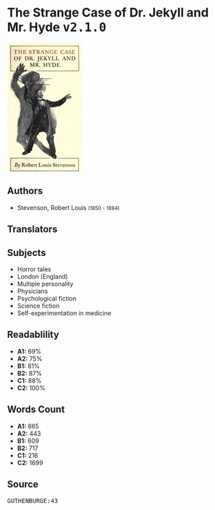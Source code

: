 # The Strange Case of Dr. Jekyll and Mr. Hyde <kbd>v2.1.0</kbd>

![](./cover.medium.jpg "")

## Authors


 - Stevenson, Robert Louis <small>(1850 - 1894)</small>

## Translators



## Subjects


 - Horror tales
 - London (England)
 - Multiple personality
 - Physicians
 - Psychological fiction
 - Science fiction
 - Self-experimentation in medicine

## Readablility


 - **A1:** 69%
 - **A2:** 75%
 - **B1:** 81%
 - **B2:** 87%
 - **C1:** 88%
 - **C2:** 100%

## Words Count


 - **A1:** 665
 - **A2:** 443
 - **B1:** 609
 - **B2:** 717
 - **C1:** 216
 - **C2:** 1699

## Source


<kbd>GUTHENBURGE:43</kbd>
